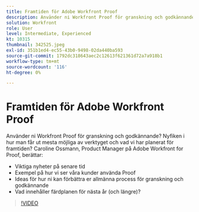 ```yaml
---
title: Framtiden för Adobe Workfront Proof
description: Använder ni Workfront Proof för granskning och godkännande? Nyfiken i hur du får ut det mesta av verktyget och vad vi har planerat för framtiden.
solution: Workfront
role: User
level: Intermediate, Experienced
kt: 10315
thumbnail: 342525.jpeg
exl-id: 351b1ed4-ec55-43b0-9498-02da440ba593
source-git-commit: 1792dc318643aec2c12613f621361d72a7a918b1
workflow-type: tm+mt
source-wordcount: '116'
ht-degree: 0%

---
```


# Framtiden för Adobe Workfront Proof

Använder ni Workfront Proof för granskning och godkännande? Nyfiken i hur man får ut mesta möjliga av verktyget och vad vi har planerat för framtiden? Caroline Ossmann, Product Manager på Adobe Workfront for Proof, berättar:

* Viktiga nyheter på senare tid
* Exempel på hur vi ser våra kunder använda Proof
* Ideas för hur ni kan förbättra er allmänna process för granskning och godkännande
* Vad innehåller färdplanen för nästa år (och längre)?

>[!VIDEO](https://video.tv.adobe.com/v/342525/?quality=12&learn=on)
